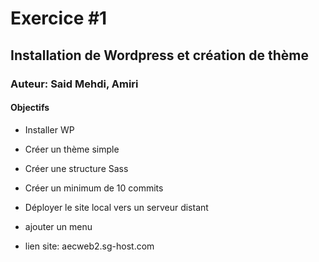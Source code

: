 # Exercice #1
## Installation de Wordpress et création de thème
### Auteur: Said Mehdi, Amiri
#### Objectifs
- Installer WP
- Créer un thème simple
- Créer une structure Sass
- Créer un minimum de 10 commits
- Déployer le site local vers un serveur distant
- ajouter un menu 

- lien site: aecweb2.sg-host.com